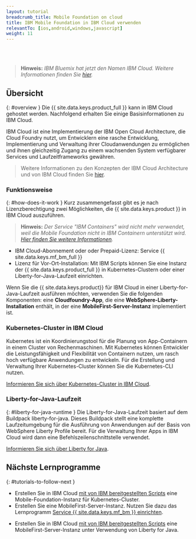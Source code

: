 ```yaml
---
layout: tutorial
breadcrumb_title: Mobile Foundation on cloud
title: IBM Mobile Foundation in IBM Cloud verwenden
relevantTo: [ios,android,windows,javascript]
weight: 11
---
```

<!-- NLS_CHARSET=UTF-8 -->
<br/><br/>
> **Hinweis:** *IBM Bluemix hat jetzt den Namen IBM Cloud. Weitere Informationen finden Sie [hier](https://www.ibm.com/blogs/bluemix/2017/10/bluemix-is-now-ibm-cloud/).*

## Übersicht
{: #overview }
Die {{ site.data.keys.product_full }} kann in IBM Cloud gehostet werden. Nachfolgend erhalten Sie einige Basisinformationen zu IBM Cloud. 

IBM Cloud ist eine Implementierung der IBM Open Cloud Architecture, die Cloud Foundry nutzt, um Entwicklern eine rasche Entwicklung, Implementierung und Verwaltung ihrer Cloudanwendungen zu ermöglichen und ihnen gleichzeitig Zugang zu einem wachsenden System verfügbarer Services und Laufzeitframeworks gewähren. 

> Weitere Informationen zu den Konzepten der IBM Cloud Architecture und von IBM Cloud finden Sie [hier](https://console.bluemix.net/docs/overview/ibm-cloud.html#overview).

### Funktionsweise
{: #how-does-it-work }
Kurz zusammengefasst gibt es je nach Lizenzberechtigung zwei Möglichkeiten, die {{ site.data.keys.product }} in IBM Cloud auszuführen. 

> **Hinweis:** *Der Service "IBM Containers" wird nicht mehr verwendet, weil die Mobile Foundation nicht in IBM Containern unterstützt wird. [Hier finden Sie weitere Informationen](https://www.ibm.com/blogs/bluemix/2017/07/deprecation-single-scalable-group-container-service-bluemix-public/).*

* IBM Cloud-Abonnement oder oder Prepaid-Lizenz: Service {{ site.data.keys.mf_bm_full }}
* Lizenz für Vor-Ort-Installation: Mit IBM Scripts können Sie eine Instanz der {{ site.data.keys.product_full }} in Kubernetes-Clustern oder einer Liberty-for-Java-Laufzeit einrichten. 

<!--To run {{ site.data.keys.product }} on Bluemix IBM Containers, several components must interact with one another: the first component is an **image** that contains a **Linux distribution with a WebSphere Liberty installation**, with a **{{ site.data.keys.mf_server }} instance** deployed to it. The image is then stored inside an **IBM Container**, and the IBM Container is managed by **Bluemix**.-->

Wenn Sie die {{ site.data.keys.product}} für IBM Cloud in einer Liberty-for-Java-Laufzeit ausführen möchten, verwenden Sie die folgenden Komponenten: eine **Cloudfoundry-App**, die eine **WebSphere-Liberty-Installation** enthält, in der eine **MobileFirst-Server-Instanz** implementiert ist.

### Kubernetes-Cluster in IBM Cloud
Kubernetes ist ein Koordinierungstool für die Planung von App-Containern in einem Cluster von Rechenmaschinen. Mit Kubernetes können Entwickler die Leistungsfähigkeit und Flexibilität von Containern nutzen, um rasch hoch verfügbare Anwendungen zu entwickeln.
Für die Erstellung und Verwaltung Ihrer Kubernetes-Cluster können Sie die Kubernetes-CLI nutzen. 

[Informieren Sie sich über Kubernetes-Cluster in IBM Cloud](https://console.bluemix.net/docs/containers/cs_tutorials.html#cs_tutorials). 

<!--### IBM Containers
{: #ibm-containers }
IBM Containers are objects that are used to run images in a hosted cloud environment. IBM Containers hold everything that an app needs to run.

IBM Container infrastructure includes a private registry for your images, so that you can upload, store, and retrieve them. You can make those images available for Bluemix to manage them. A command line interface is then used to manage your containers on Bluemix - More on this in the following tutorials.

[Learn more about IBM Containers](https://www.ng.bluemix.net/docs/containers/container_index.html).-->

### Liberty-for-Java-Laufzeit
{: #liberty-for-java-runtime }
Die Liberty-for-Java-Laufzeit basiert auf dem Buildpack liberty-for-java. Dieses Buildpack stellt eine komplette Laufzeitumgebung für die Ausführung von Anwendungen auf der Basis von WebSphere Liberty Profile bereit. Für die Verwaltung Ihrer Apps in IBM Cloud wird dann eine Befehlszeilenschnittstelle verwendet.

[Informieren Sie sich über Liberty for Java](https://console.bluemix.net/docs/runtimes/liberty/index.html).


## Nächste Lernprogramme
{: #tutorials-to-follow-next }

* Erstellen Sie in IBM Cloud [mit von IBM bereitgestellten Scripts](mobilefirst-server-on-kubernetes-using-scripts/) eine Mobile-Foundation-Instanz für Kubernetes-Cluster.
* Erstellen Sie eine MobileFirst-Server-Instanz. Nutzen Sie dazu das Lernprogramm [Service {{ site.data.keys.mf_bm }} einrichten](using-mobile-foundation/).
<!--* Create a {{ site.data.keys.mf_server }} instance on Bluemix [using IBM provided scripts](mobilefirst-server-using-scripts/) using IBM Containers.-->
* Erstellen Sie in IBM Cloud [mit von IBM bereitgestellten Scripts](mobilefirst-server-using-scripts-lbp/) eine MobileFirst-Server-Instanz unter Verwendung von Liberty for Java.
